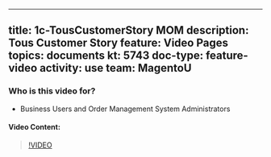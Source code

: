 
---
title: 1c-TousCustomerStory MOM 
description: Tous Customer Story
feature: Video Pages
topics: documents
kt: 5743
doc-type: feature-video
activity: use
team: MagentoU
---

### Who is this video for?

* Business Users and Order Management System Administrators

#### Video Content:

>[!VIDEO](https://video.tv.adobe.com/v/35963)


